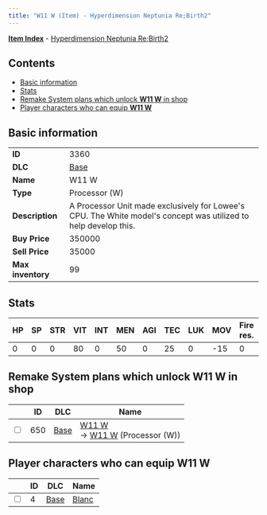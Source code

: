 ```yaml
---
title: "W11 W (Item) - Hyperdimension Neptunia Re;Birth2"
---
```


[**Item Index**](/neptunia/rb2/item/index.html) - [Hyperdimension Neptunia Re;Birth2](/neptunia/rb2)

## Contents

- [Basic information](#basic-information)
- [Stats](#stats)
- [Remake System plans which unlock **W11 W** in shop](#remake-system-plans-which-unlock-w11-w-in-shop)
- [Player characters who can equip **W11 W**](#player-characters-who-can-equip-w11-w)

## Basic information

|   |   |
| -- | -- |
| **ID** | 3360 |
| **DLC** | [Base](/neptunia/rb2/dlc/0-base.html) |
| **Name** | W11 W |
| **Type** | Processor (W) |
| **Description** | A Processor Unit made exclusively for Lowee's CPU. The White model's concept was utilized to help develop this. |
| **Buy Price** | 350000 |
| **Sell Price** | 35000 |
| **Max inventory** | 99 |

## Stats

| HP | SP | STR | VIT | INT | MEN | AGI | TEC | LUK | MOV | Fire res. | Ice res. | Wind res. | Lightning res. |
| -- | -- | --- | --- | --- | --- | --- | --- | --- | --- | --------- | -------- | --------- | -------------- |
| 0 | 0 | 0 | 80 | 0 | 50 | 0 | 25 | 0 | -15 | 0 | 0 | 0 | 0 |

## Remake System plans which unlock **W11 W** in shop

|    | ID | DLC | Name |
| -- | -- | --- | ---- |
| <input type="checkbox" id="rb2-remake-0-650" class="trackbox" /> | 650 | [Base](/neptunia/rb2/dlc/0-base.html) | [W11 W](/neptunia/rb2/remake/0-650-w11-w.html)<br />→ [W11 W](/neptunia/rb2/item/0-3360-w11-w.html) (Processor (W)) |

## Player characters who can equip **W11 W**

|    | ID | DLC | Name |
| -- | -- | --- | ---- |
| <input type="checkbox" id="rb2-player-0-4" class="trackbox" /> | 4 | [Base](/neptunia/rb2/dlc/0-base.html) | [Blanc](/neptunia/rb2/player/0-4-blanc.html) |